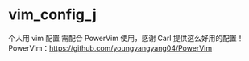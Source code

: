 # vim_config_j
个人用 vim 配置
需配合 PowerVim 使用，感谢 Carl 提供这么好用的配置！
PowerVim：https://github.com/youngyangyang04/PowerVim
